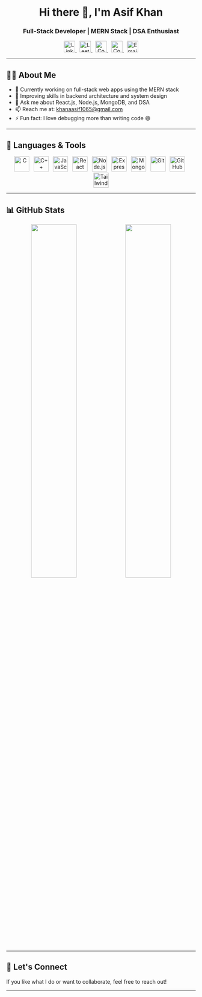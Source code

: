 <h1 align="center">Hi there 👋, I'm Asif Khan</h1>
<h3 align="center">Full-Stack Developer | MERN Stack | DSA Enthusiast</h3>

<p align="center">
  <a href="https://www.linkedin.com/in/khaanasif" target="_blank">
    <img src="https://cdn.jsdelivr.net/gh/devicons/devicon/icons/linkedin/linkedin-original.svg" width="30" height="30" alt="LinkedIn" />
  </a>
  &nbsp;
  <a href="https://leetcode.com/u/khanasifhere" target="_blank">
    <img src="https://upload.wikimedia.org/wikipedia/commons/1/19/LeetCode_logo_black.png" width="30" height="30" alt="LeetCode" />
  </a>
  &nbsp;
  <a href="https://www.codechef.com/users/khanasifhere" target="_blank">
    <img src="https://cdn.codechef.com/images/cc-logo.svg" width="30" height="30" alt="CodeChef" />
  </a>
  &nbsp;
  <a href="https://codeforces.com/profile/asifluhar" target="_blank">
    <img src="https://sta.codeforces.com/s/59505/images/codeforces-logo-with-telegram.png" width="30" height="30" alt="Codeforces" />
  </a>
  &nbsp;
  <a href="mailto:khanaasif1065@gmail.com" target="_blank">
    <img src="https://cdn-icons-png.flaticon.com/512/732/732200.png" width="30" height="30" alt="Email" />
  </a>
</p>

---

## 👨‍💻 About Me

- 🔭 Currently working on full-stack web apps using the MERN stack  
- 🌱 Improving skills in backend architecture and system design  
- 💬 Ask me about React.js, Node.js, MongoDB, and DSA  
- 📫 Reach me at: khanaasif1065@gmail.com  
- ⚡ Fun fact: I love debugging more than writing code 😄

---

## 🧰 Languages & Tools

<p align="center">
  <img src="https://cdn.jsdelivr.net/gh/devicons/devicon/icons/c/c-original.svg" width="40" height="40" alt="C" />
  &nbsp;
  <img src="https://cdn.jsdelivr.net/gh/devicons/devicon/icons/cplusplus/cplusplus-original.svg" width="40" height="40" alt="C++" />
  &nbsp;
  <img src="https://cdn.jsdelivr.net/gh/devicons/devicon/icons/javascript/javascript-original.svg" width="40" height="40" alt="JavaScript" />
  &nbsp;
  <img src="https://cdn.jsdelivr.net/gh/devicons/devicon/icons/react/react-original.svg" width="40" height="40" alt="React" />
  &nbsp;
  <img src="https://cdn.jsdelivr.net/gh/devicons/devicon/icons/nodejs/nodejs-original.svg" width="40" height="40" alt="Node.js" />
  &nbsp;
  <img src="https://cdn.jsdelivr.net/gh/devicons/devicon/icons/express/express-original.svg" width="40" height="40" alt="Express.js" />
  &nbsp;
  <img src="https://cdn.jsdelivr.net/gh/devicons/devicon/icons/mongodb/mongodb-original.svg" width="40" height="40" alt="MongoDB" />
  &nbsp;
  <img src="https://cdn.jsdelivr.net/gh/devicons/devicon/icons/git/git-original.svg" width="40" height="40" alt="Git" />
  &nbsp;
  <img src="https://cdn.jsdelivr.net/gh/devicons/devicon/icons/github/github-original.svg" width="40" height="40" alt="GitHub" />
  &nbsp;
  <img src="https://cdn.jsdelivr.net/gh/devicons/devicon/icons/tailwindcss/tailwindcss-plain.svg" width="40" height="40" alt="Tailwind CSS" />
</p>

---

## 📊 GitHub Stats

<p align="center">
  <img src="https://github-readme-stats.vercel.app/api?username=khanasifhere&show_icons=true&theme=radical" width="49%" />
  <img src="https://github-readme-streak-stats.herokuapp.com/?user=khanasifhere&theme=radical" width="49%" />
</p>

---

## 🧠 Let's Connect

If you like what I do or want to collaborate, feel free to reach out!

---
